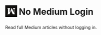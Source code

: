 <h1>
    <sub>
        <img src="https://github.com/dkgv/no-medium-login/blob/master/icons/48.png?raw=true" height="38" width="38">
    </sub>
    No Medium Login
</h1>

Read full Medium articles without logging in.
